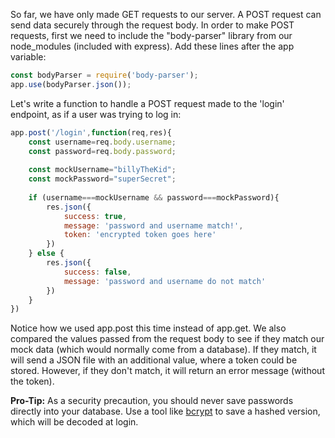 So far, we have only made GET requests to our server. A POST request can send data securely through the request body. In order to make POST requests, first we need to include the "body-parser" library from our node_modules (included with express). Add these lines after the app variable:
```javascript
const bodyParser = require('body-parser');
app.use(bodyParser.json());
```
 
Let's write a function to handle a POST request made to the 'login' endpoint, as if a user was trying to log in:
```javascript
app.post('/login',function(req,res){
 	const username=req.body.username;
 	const password=req.body.password;
 
 	const mockUsername="billyTheKid";
 	const mockPassword="superSecret";
 
 	if (username===mockUsername && password===mockPassword){
      	res.json({
      	 	success: true,
      	 	message: 'password and username match!',
      	 	token: 'encrypted token goes here'
      	})
 	} else {
      	res.json({
      	 	success: false,
      	 	message: 'password and username do not match'
      	})
 	}
})
``` 
Notice how we used app.post this time instead of app.get. We also compared the values passed from the request body to see if they match our mock data (which would normally come from a database). If they match, it will send a JSON file with an additional value, where a token could be stored. However, if they don't match, it will return an error message (without the token).

**Pro-Tip:** As a security precaution, you should never save passwords directly into your database. Use a tool like [bcrypt](https://www.npmjs.com/package/bcrypt) to save a hashed version, which will be decoded at login.
